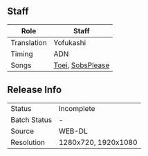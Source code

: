 ## Staff

| Role              | Staff                               |
|-------------------|-------------------------------------|
| Translation       | Yofukashi                           |
| Timing            | ADN                                   |
| Songs             | [Toei](../Toei), [SobsPlease](../SobsPlease) |

## Release Info

|              |           |
|--------------|-----------|
| Status       | Incomplete|
| Batch Status | -         |
| Source       | WEB-DL    |
| Resolution   | 1280x720, 1920x1080  |
